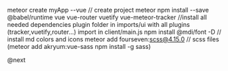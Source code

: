meteor create myApp --vue // create project
meteor npm install --save @babel/runtime vue vue-router vuetify vue-meteor-tracker //install all needed dependencies
plugin folder in imports/ui with all plugins (tracker,vuetify,router...)
import in client/main.js
npm install @mdi/font -D // install md colors and icons
meteor add fourseven:scss@4.15.0 // scss files
(meteor add akryum:vue-sass
npm install -g sass)

@next